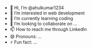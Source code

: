 - 👋 Hi, I’m @ahulkumar1234
- 👀 I’m interested in web development 
- 🌱 I’m currently learning coding 
- 💞️ I’m looking to collaborate on ...
- 📫 How to reach me through LinkedIn 
- 😄 Pronouns: ...
- ⚡ Fun fact: ...

<!---
ahulkumar1234/ahulkumar1234 is a ✨ special ✨ repository because its `README.md` (this file) appears on your GitHub profile.
You can click the Preview link to take a look at your changes.
--->
